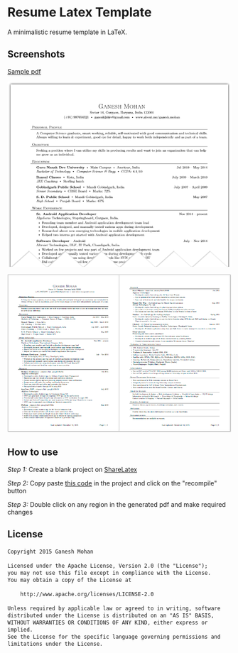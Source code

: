 Resume Latex Template
=====================

A minimalistic resume template in LaTeX.

Screenshots
-----------

[Sample pdf](/pdf/resume.pdf)

![Screenshot 1](/art/01.png)

![Screenshot 2](/art/02.png)

How to use
----------

*Step 1:* Create a blank project on [ShareLatex](https://www.sharelatex.com)

*Step 2:* Copy paste [this code](/code/resume.tex) in the project and click on the "recompile" button

*Step 3:* Double click on any region in the generated pdf and make required changes

License
-------

    Copyright 2015 Ganesh Mohan

    Licensed under the Apache License, Version 2.0 (the "License");
    you may not use this file except in compliance with the License.
    You may obtain a copy of the License at

        http://www.apache.org/licenses/LICENSE-2.0

    Unless required by applicable law or agreed to in writing, software
    distributed under the License is distributed on an "AS IS" BASIS,
    WITHOUT WARRANTIES OR CONDITIONS OF ANY KIND, either express or implied.
    See the License for the specific language governing permissions and
    limitations under the License.